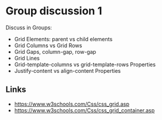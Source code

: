 # Group discussion 1

Discuss in Groups:

- Grid Elements: parent vs child elements
- Grid Columns vs Grid Rows
- Grid Gaps, column-gap, row-gap
- Grid Lines
- Grid-template-columns vs grid-template-rows Properties
- Justify-content vs align-content Properties


## Links
- https://www.w3schools.com/Css/css_grid.asp
- https://www.w3schools.com/Css/css_grid_container.asp


